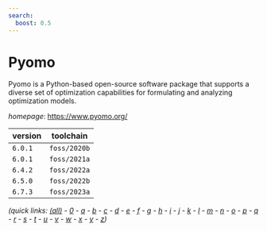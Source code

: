 ```yaml
---
search:
  boost: 0.5
---
```

# Pyomo

Pyomo is a Python-based open-source software package that supports a diverse set of optimization  capabilities for formulating and analyzing optimization models.

*homepage*: <https://www.pyomo.org/>

version | toolchain
--------|----------
``6.0.1`` | ``foss/2020b``
``6.0.1`` | ``foss/2021a``
``6.4.2`` | ``foss/2022a``
``6.5.0`` | ``foss/2022b``
``6.7.3`` | ``foss/2023a``


*(quick links: [(all)](../index.md) - [0](../0/index.md) - [a](../a/index.md) - [b](../b/index.md) - [c](../c/index.md) - [d](../d/index.md) - [e](../e/index.md) - [f](../f/index.md) - [g](../g/index.md) - [h](../h/index.md) - [i](../i/index.md) - [j](../j/index.md) - [k](../k/index.md) - [l](../l/index.md) - [m](../m/index.md) - [n](../n/index.md) - [o](../o/index.md) - [p](../p/index.md) - [q](../q/index.md) - [r](../r/index.md) - [s](../s/index.md) - [t](../t/index.md) - [u](../u/index.md) - [v](../v/index.md) - [w](../w/index.md) - [x](../x/index.md) - [y](../y/index.md) - [z](../z/index.md))*

